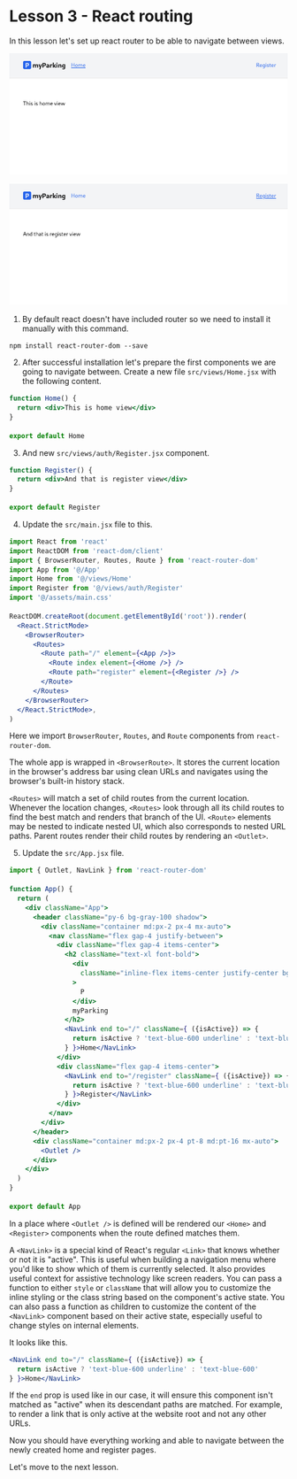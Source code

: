# Lesson 3 - React routing

In this lesson let's set up react router to be able to navigate between views.

![React routing home](assets/react-routing-home.png)

![React routing register](assets/react-routing-register.png)

1. By default react doesn't have included router so we need to install it manually with this command.

```shell
npm install react-router-dom --save
```

2. After successful installation let's prepare the first components we are going to navigate between. Create a new file `src/views/Home.jsx` with the following content.

```jsx
function Home() {
  return <div>This is home view</div>
}

export default Home
```

3. And new  `src/views/auth/Register.jsx` component.

```jsx
function Register() {
  return <div>And that is register view</div>
}

export default Register
```

4. Update the `src/main.jsx` file to this.

```jsx
import React from 'react'
import ReactDOM from 'react-dom/client'
import { BrowserRouter, Routes, Route } from 'react-router-dom'
import App from '@/App'
import Home from '@/views/Home'
import Register from '@/views/auth/Register'
import '@/assets/main.css'

ReactDOM.createRoot(document.getElementById('root')).render(
  <React.StrictMode>
    <BrowserRouter>
      <Routes>
        <Route path="/" element={<App />}>
          <Route index element={<Home />} />
          <Route path="register" element={<Register />} />
        </Route>
      </Routes>
    </BrowserRouter>
  </React.StrictMode>,
)
```

Here we import `BrowserRouter`, `Routes`, and `Route` components from `react-router-dom`.

The whole app is wrapped in `<BrowserRoute>`. It stores the current location in the browser's address bar using clean URLs and navigates using the browser's built-in history stack.

`<Routes>` will match a set of child routes from the current location. Whenever the location changes, `<Routes>` look through all its child routes to find the best match and renders that branch of the UI. `<Route>` elements may be nested to indicate nested UI, which also corresponds to nested URL paths. Parent routes render their child routes by rendering an `<Outlet>`.

5. Update the `src/App.jsx` file.

```jsx
import { Outlet, NavLink } from 'react-router-dom'

function App() {
  return (
    <div className="App">
      <header className="py-6 bg-gray-100 shadow">
        <div className="container md:px-2 px-4 mx-auto">
          <nav className="flex gap-4 justify-between">
            <div className="flex gap-4 items-center">
              <h2 className="text-xl font-bold">
                <div
                  className="inline-flex items-center justify-center bg-blue-600 w-6 h-6 text-center text-white rounded mr-1"
                >
                  P
                </div>
                myParking
              </h2>
              <NavLink end to="/" className={ ({isActive}) => {
                return isActive ? 'text-blue-600 underline' : 'text-blue-600'
              } }>Home</NavLink>
            </div>
            <div className="flex gap-4 items-center">
              <NavLink end to="/register" className={ ({isActive}) => {
                return isActive ? 'text-blue-600 underline' : 'text-blue-600'
              } }>Register</NavLink>
            </div>
          </nav>
        </div>
      </header>
      <div className="container md:px-2 px-4 pt-8 md:pt-16 mx-auto">
        <Outlet />
      </div>
    </div>
  )
}

export default App
```

In a place where `<Outlet />` is defined will be rendered our `<Home>` and `<Register>` components when the route defined matches them.

A `<NavLink>` is a special kind of React's regular `<Link>` that knows whether or not it is "active". This is useful when building a navigation menu where you'd like to show which of them is currently selected. It also provides useful context for assistive technology like screen readers. You can pass a function to either `style` or `className` that will allow you to customize the inline styling or the class string based on the component's active state. You can also pass a function as children to customize the content of the `<NavLink>` component based on their active state, especially useful to change styles on internal elements.

It looks like this.

```jsx
<NavLink end to="/" className={ ({isActive}) => {
  return isActive ? 'text-blue-600 underline' : 'text-blue-600'
} }>Home</NavLink>
```

If the `end` prop is used like in our case, it will ensure this component isn't matched as "active" when its descendant paths are matched. For example, to render a link that is only active at the website root and not any other URLs.

Now you should have everything working and able to navigate between the newly created home and register pages.

Let's move to the next lesson.